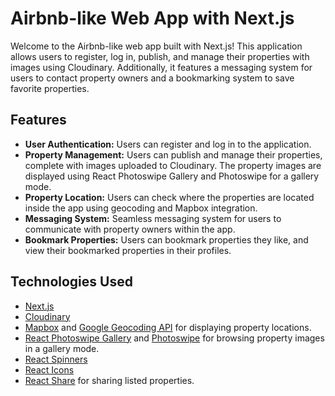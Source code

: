 # Airbnb-like Web App with Next.js

Welcome to the Airbnb-like web app built with Next.js! This application allows users to register, log in, publish, and manage their properties with images using Cloudinary. Additionally, it features a messaging system for users to contact property owners and a bookmarking system to save favorite properties.

## Features

- **User Authentication:** Users can register and log in to the application.
- **Property Management:** Users can publish and manage their properties, complete with images uploaded to Cloudinary. The property images are displayed using React Photoswipe Gallery and Photoswipe for a gallery mode.
- **Property Location:** Users can check where the properties are located inside the app using geocoding and Mapbox integration.
- **Messaging System:** Seamless messaging system for users to communicate with property owners within the app.
- **Bookmark Properties:** Users can bookmark properties they like, and view their bookmarked properties in their profiles.

## Technologies Used

- [Next.js](https://nextjs.org/)
- [Cloudinary](https://cloudinary.com/)
- [Mapbox](https://www.mapbox.com/) and [Google Geocoding API](https://developers.google.com/maps/documentation/geocoding/start) for displaying property locations.
- [React Photoswipe Gallery](https://github.com/rizcheldayao/react-photoswipe-gallery) and [Photoswipe](https://photoswipe.com/) for browsing property images in a gallery mode.
- [React Spinners](https://www.npmjs.com/package/react-spinners)
- [React Icons](https://react-icons.github.io/react-icons/)
- [React Share](https://www.npmjs.com/package/react-share) for sharing listed properties.
